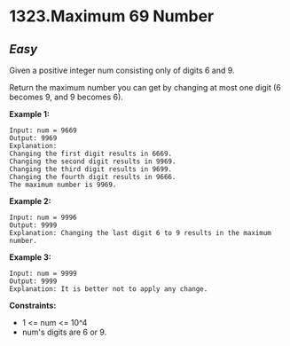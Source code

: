 1323.Maximum 69 Number
==========

*Easy*
----------

Given a positive integer num consisting only of digits 6 and 9.

Return the maximum number you can get by changing at most one digit (6 becomes 9, and 9 becomes 6).

**Example 1:**

    Input: num = 9669
    Output: 9969
    Explanation: 
    Changing the first digit results in 6669.
    Changing the second digit results in 9969.
    Changing the third digit results in 9699.
    Changing the fourth digit results in 9666. 
    The maximum number is 9969.

**Example 2:**

    Input: num = 9996
    Output: 9999
    Explanation: Changing the last digit 6 to 9 results in the maximum number.

**Example 3:**

    Input: num = 9999
    Output: 9999
    Explanation: It is better not to apply any change.

**Constraints:**

* 1 <= num <= 10^4
* num's digits are 6 or 9.